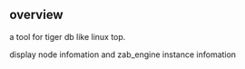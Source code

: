 overview
-----------
a tool for tiger db like linux top.

display node infomation and zab_engine instance infomation


